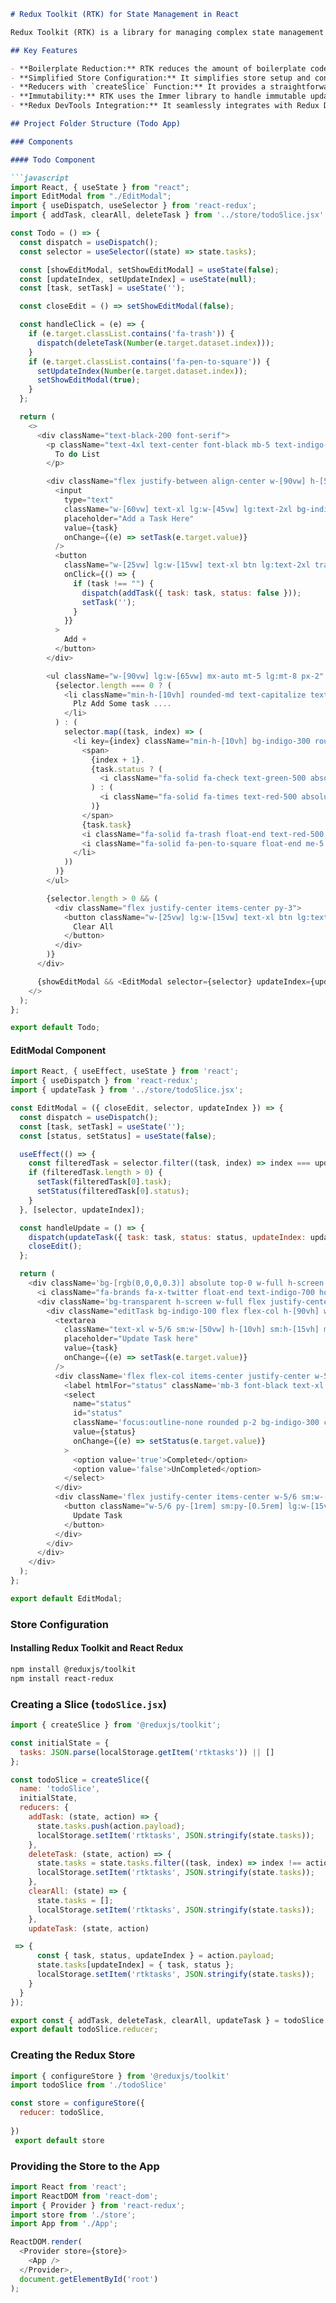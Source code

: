 

```markdown
# Redux Toolkit (RTK) for State Management in React

Redux Toolkit (RTK) is a library for managing complex state management in React applications. Here are some key features and use cases:

## Key Features

- **Boilerplate Reduction:** RTK reduces the amount of boilerplate code needed.
- **Simplified Store Configuration:** It simplifies store setup and configuration.
- **Reducers with `createSlice` Function:** It provides a straightforward way to create reducers.
- **Immutability:** RTK uses the Immer library to handle immutable updates more conveniently.
- **Redux DevTools Integration:** It seamlessly integrates with Redux DevTools for better state debugging.

## Project Folder Structure (Todo App)

### Components

#### Todo Component

```javascript
import React, { useState } from "react";
import EditModal from "./EditModal";
import { useDispatch, useSelector } from 'react-redux';
import { addTask, clearAll, deleteTask } from '../store/todoSlice.jsx';

const Todo = () => {
  const dispatch = useDispatch();
  const selector = useSelector((state) => state.tasks);

  const [showEditModal, setShowEditModal] = useState(false);
  const [updateIndex, setUpdateIndex] = useState(null);
  const [task, setTask] = useState('');

  const closeEdit = () => setShowEditModal(false);

  const handleClick = (e) => {
    if (e.target.classList.contains('fa-trash')) {
      dispatch(deleteTask(Number(e.target.dataset.index)));
    }
    if (e.target.classList.contains('fa-pen-to-square')) {
      setUpdateIndex(Number(e.target.dataset.index));
      setShowEditModal(true);
    }
  };

  return (
    <>
      <div className="text-black-200 font-serif">
        <p className="text-4xl text-center font-black mb-5 text-indigo-600">
          To do List
        </p>

        <div className="flex justify-between align-center w-[90vw] h-[5vh] lg:w-[65vw] mx-auto lg:h-[10vh]">
          <input
            type="text"
            className="w-[60vw] text-xl lg:w-[45vw] lg:text-2xl bg-indigo-300 text-indigo-700 px-2 rounded-md focus:outline-none"
            placeholder="Add a Task Here"
            value={task}
            onChange={(e) => setTask(e.target.value)}
          />
          <button
            className="w-[25vw] lg:w-[15vw] text-xl btn lg:text-2xl transition duration-150 ease-in-out btn rounded-md font-black pt-1 bg-indigo-500 text-white hover:bg-indigo-400"
            onClick={() => {
              if (task !== "") {
                dispatch(addTask({ task: task, status: false }));
                setTask('');
              }
            }}
          >
            Add +
          </button>
        </div>

        <ul className="w-[90vw] lg:w-[65vw] mx-auto mt-5 lg:mt-8 px-2" onClick={handleClick}>
          {selector.length === 0 ? (
            <li className="min-h-[10vh] rounded-md text-capitalize text-2xl lg:text-3xl pt-5 pb-10 md:pb-4 md:pt-6 lg:pt-4 px-4 text-indigo-700 mb-2 text-center uppercase">
              Plz Add Some task ....
            </li>
          ) : (
            selector.map((task, index) => (
              <li key={index} className="min-h-[10vh] bg-indigo-300 rounded-md text-2xl lg:text-3xl pt-5 pb-10 md:pb-4 md:pt-6 lg:pt-4 px-4 text-indigo-700 mb-2 capitalize">
                <span>
                  {index + 1}.
                  {task.status ? (
                    <i className="fa-solid fa-check text-green-500 absolute text-5xl"></i>
                  ) : (
                    <i className="fa-solid fa-times text-red-500 absolute text-5xl"></i>
                  )}
                </span>
                {task.task}
                <i className="fa-solid fa-trash float-end text-red-500 hover:text-red-400 cursor-pointer" data-index={index}></i>
                <i className="fa-solid fa-pen-to-square float-end me-5 lg:me-3 text-indigo-700 hover:text-indigo-500 cursor-pointer" data-index={index}></i>
              </li>
            ))
          )}
        </ul>

        {selector.length > 0 && (
          <div className="flex justify-center items-center py-3">
            <button className="w-[25vw] lg:w-[15vw] text-xl btn lg:text-2xl transition duration-150 ease-in-out btn rounded-md font-black pt-1 bg-indigo-500 text-white hover:bg-indigo-400" onClick={() => dispatch(clearAll())}>
              Clear All
            </button>
          </div>
        )}
      </div>

      {showEditModal && <EditModal selector={selector} updateIndex={updateIndex} closeEdit={closeEdit} />}
    </>
  );
};

export default Todo;
```

#### EditModal Component

```javascript
import React, { useEffect, useState } from 'react';
import { useDispatch } from 'react-redux';
import { updateTask } from '../store/todoSlice.jsx';

const EditModal = ({ closeEdit, selector, updateIndex }) => {
  const dispatch = useDispatch();
  const [task, setTask] = useState('');
  const [status, setStatus] = useState(false);

  useEffect(() => {
    const filteredTask = selector.filter((task, index) => index === updateIndex);
    if (filteredTask.length > 0) {
      setTask(filteredTask[0].task);
      setStatus(filteredTask[0].status);
    }
  }, [selector, updateIndex]);

  const handleUpdate = () => {
    dispatch(updateTask({ task: task, status: status, updateIndex: updateIndex }));
    closeEdit();
  };

  return (
    <div className='bg-[rgb(0,0,0,0.3)] absolute top-0 w-full h-screen'>
      <i className="fa-brands fa-x-twitter float-end text-indigo-700 hover:text-indigo-500 cursor-pointer absolute text-6xl end-0 z-100" onClick={closeEdit}></i>
      <div className='bg-transparent h-screen w-full flex justify-center items-center overflow-x-hidden'>
        <div className="editTask bg-indigo-100 flex flex-col h-[90vh] w-[80vw] justify-center items-center rounded">
          <textarea
            className="text-xl w-5/6 sm:w-[50vw] h-[10vh] sm:h-[15vh] mb-5 lg:text-2xl bg-indigo-300 text-indigo-700 px-2 rounded-md focus:outline-none"
            placeholder="Update Task here"
            value={task}
            onChange={(e) => setTask(e.target.value)}
          />
          <div className='flex flex-col items-center justify-center w-5/6 sm:w-[50vw] min-h-[10vh] mb-5 text-xl lg:text-2xl text-indigo-700'>
            <label htmlFor="status" className='mb-3 font-black text-xl lg:text-3xl'>Status</label>
            <select
              name="status"
              id="status"
              className='focus:outline-none rounded p-2 bg-indigo-300 cursor-pointer'
              value={status}
              onChange={(e) => setStatus(e.target.value)}
            >
              <option value='true'>Completed</option>
              <option value='false'>UnCompleted</option>
            </select>
          </div>
          <div className='flex justify-center items-center w-5/6 sm:w-[50vw]'>
            <button className="w-5/6 py-[1rem] sm:py-[0.5rem] lg:w-[15vw] text-xl lg:text-2xl mt-5 transition duration-150 ease-in-out btn rounded-md font-black bg-indigo-500 text-white hover:bg-indigo-400" onClick={handleUpdate}>
              Update Task
            </button>
          </div>
        </div>
      </div>
    </div>
  );
};

export default EditModal;
```

### Store Configuration

#### Installing Redux Toolkit and React Redux

```bash
npm install @reduxjs/toolkit
npm install react-redux
```

### Creating a Slice (`todoSlice.jsx`)

```javascript
import { createSlice } from '@reduxjs/toolkit';

const initialState = {
  tasks: JSON.parse(localStorage.getItem('rtktasks')) || []
};

const todoSlice = createSlice({
  name: 'todoSlice',
  initialState,
  reducers: {
    addTask: (state, action) => {
      state.tasks.push(action.payload);
      localStorage.setItem('rtktasks', JSON.stringify(state.tasks));
    },
    deleteTask: (state, action) => {
      state.tasks = state.tasks.filter((task, index) => index !== action.payload);
      localStorage.setItem('rtktasks', JSON.stringify(state.tasks));
    },
    clearAll: (state) => {
      state.tasks = [];
      localStorage.setItem('rtktasks', JSON.stringify(state.tasks));
    },
    updateTask: (state, action)

 => {
      const { task, status, updateIndex } = action.payload;
      state.tasks[updateIndex] = { task, status };
      localStorage.setItem('rtktasks', JSON.stringify(state.tasks));
    }
  }
});

export const { addTask, deleteTask, clearAll, updateTask } = todoSlice.actions;
export default todoSlice.reducer;
```

### Creating the Redux Store

```javascript
import { configureStore } from '@reduxjs/toolkit'
import todoSlice from './todoSlice'

const store = configureStore({
  reducer: todoSlice,
  
})
 export default store

```

### Providing the Store to the App

```javascript
import React from 'react';
import ReactDOM from 'react-dom';
import { Provider } from 'react-redux';
import store from './store';
import App from './App';

ReactDOM.render(
  <Provider store={store}>
    <App />
  </Provider>,
  document.getElementById('root')
);



```
```

